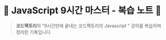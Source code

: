 # 🚀 JavaScript 9시간 마스터 - 복습 노트 📖  

> **코드팩토리**의 "9시간만에 끝내는 코드팩토리의 Javascript " 강의를 복습하며 정리한 기록입니다.  
